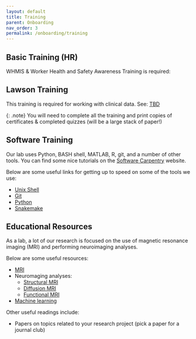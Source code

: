 ```yaml
---
layout: default
title: Training
parent: Onboarding
nav_order: 3
permalink: /onboarding/training
---
```


## Basic Training (HR)
WHMIS & Worker Health and Safety Awareness Training is required:
[](https://www.uwo.ca/hr/learning/required)

<!-- Need updated link here -->
## Lawson Training
This training is required for working with clinical data. See:
[TBD](#)

{: .note}
You will need to complete all the training and print copies of certificates &
completed quizzes (will be a large stack of paper!)

## Software Training
Our lab uses Python, BASH shell, MATLAB, R, git, and a number of other tools.
You can find some nice tutorials on the 
[Software Carpentry](https://software-carpentry.org) website.

Below are some useful links for getting up to speed on some of the tools we use:
* [Unix Shell](https://swcarpentry.github.io/shell-novice)
* [Git](https://swcarpentry.github.io/git-novice)
* [Python](https://swcarpentry.github.io/python-novice-inflammation)
* [Snakemake](https://carpentries-incubator.github.io/workflows-snakemake/01-introduction/index.html)

## Educational Resources
As a lab, a lot of our research is focused on the use of magnetic resonance 
imaging (MRI) and performing neuroimaging analyses. 

Below are some useful resources:
* [MRI](https://www.imaios.com/en/e-mri)
* Neuromaging analyses:
  * [Structural MRI](https://carpentries-incubator.github.io/SDC-BIDS-sMRI/)
  * [Diffusion MRI](https://carpentries-incubator.github.io/SDC-BIDS-dMRI/)
  * [Functional MRI](https://carpentries-incubator.github.io/SDC-BIDS-fMRI/)
* [Machine learning](https://carpentries-incubator.github.io/machine-learning-novice-sklearn/)

Other useful readings include:
* Papers on topics related to your research project (pick a paper for a journal
club)